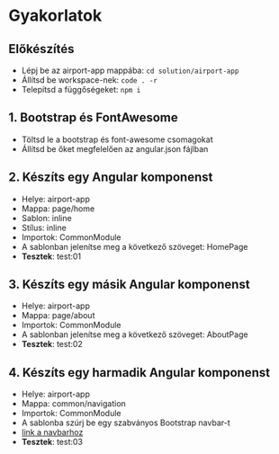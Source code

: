 # Gyakorlatok

## Előkészítés
- Lépj be az airport-app mappába: `cd solution/airport-app`
- Állítsd be workspace-nek: `code . -r`
- Telepítsd a függőségeket: `npm i`

## 1. Bootstrap és FontAwesome
- Töltsd le a bootstrap és font-awesome csomagokat
- Állítsd be őket megfelelően az angular.json fájlban

## 2. Készíts egy Angular komponenst
- Helye: airport-app
- Mappa: page/home 
- Sablon: inline
- Stílus: inline
- Importok: CommonModule
- A sablonban jelenítse meg a következő szöveget: HomePage
- __Tesztek__: test:01

## 3. Készíts egy másik Angular komponenst
- Helye: airport-app
- Mappa: page/about
- Importok: CommonModule
- A sablonban jelenítse meg a következő szöveget: AboutPage
- __Tesztek__: test:02

## 4. Készíts egy harmadik Angular komponenst
- Helye: airport-app
- Mappa: common/navigation
- Importok: CommonModule
- A sablonba szúrj be egy szabványos Bootstrap navbar-t
- [link a navbarhoz](https://getbootstrap.com/docs/5.3/components/navbar/#supported-content)
- __Tesztek__: test:03
